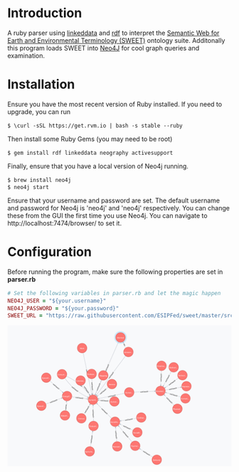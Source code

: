 # Introduction
A ruby parser using [linkeddata](https://github.com/ruby-rdf/linkeddata) and [rdf](https://github.com/ruby-rdf/rdf) to interpret the [Semantic Web for Earth and Environmental Terminology (SWEET)](https://github.com/ESIPFed/sweet) ontology suite. Additonally this program loads SWEET into [Neo4J](https://neo4j.com) for cool graph queries and examination.

# Installation
Ensure you have the most recent version of Ruby installed. If you need to upgrade, you can run 

```
$ \curl -sSL https://get.rvm.io | bash -s stable --ruby
```
Then install some Ruby Gems (you may need to be root)
```
$ gem install rdf linkeddata neography activesupport
```
Finally, ensure that you have a local version of Neo4j running.
```
$ brew install neo4j
$ neo4j start
```
Ensure that your username and password are set. The default username and password for Neo4j is 'neo4j' and 'neo4j' respectively. You can change these from the GUI the first time you use Neo4j. You can navigate to http://localhost:7474/browser/ to set it.

# Configuration
Before running the program, make sure the following properties are set in **parser.rb**

```ruby
# Set the following variables in parser.rb and let the magic happen
NEO4J_USER = "${your.username}"
NEO4J_PASSWORD = "${your.password}"
SWEET_URL = "https://raw.githubusercontent.com/ESIPFed/sweet/master/src/sweetAll.ttl"
```

![Alt text](graph.png?raw=true "Sweet Neo4J")
